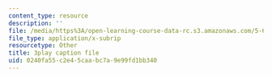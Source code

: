 ```yaml
---
content_type: resource
description: ''
file: /media/https%3A/open-learning-course-data-rc.s3.amazonaws.com/5-60-thermodynamics-kinetics-spring-2008/0240fa55c2e45caabc7a9e99fd1bb340_Bd7PVX7rohQ.vtt
file_type: application/x-subrip
resourcetype: Other
title: 3play caption file
uid: 0240fa55-c2e4-5caa-bc7a-9e99fd1bb340
---
```

